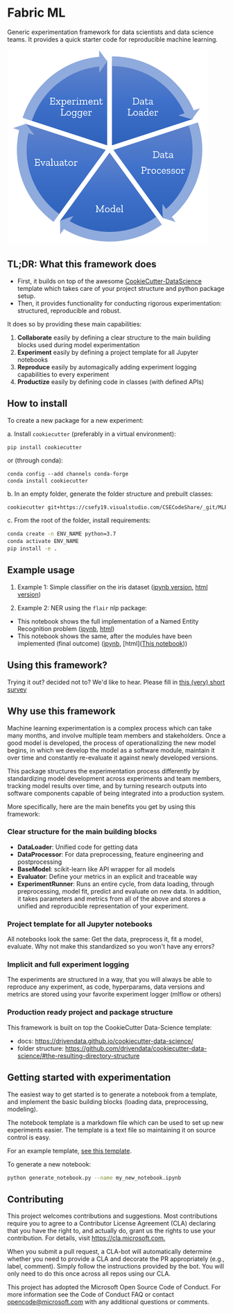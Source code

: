 # Fabric ML

Generic experimentation framework for data scientists and data science teams.
It provides a quick starter code for reproducible machine learning.

![Experiment flow](assets/experiment-flow.png)


## TL;DR: What this framework does

- First, it builds on top of the awesome
[CookieCutter-DataScience](https://drivendata.github.io/cookiecutter-data-science/) template which takes care of your project structure and python package setup.
- Then, it provides functionality for conducting rigorous experimentation: structured, reproducible and robust.

It does so by providing these main capabilities:

1. **Collaborate** easily by defining a clear structure to the main building blocks used during model experimentation
2. **Experiment** easily by defining a project template for all Jupyter notebooks
3. **Reproduce** easily by automagically adding experiment logging capabilities to every experiment
4. **Productize** easily by defining code in classes (with defined APIs)

## How to install
To create a new package for a new experiment:

a. Install `cookiecutter` (preferably in a virtual environment):
```
pip install cookiecutter
```

or (through conda):

```
conda config --add channels conda-forge
conda install cookiecutter
```

b. In an empty folder, generate the folder structure and prebuilt classes:

```sh
cookiecutter git+https://csefy19.visualstudio.com/CSECodeShare/_git/MLExperimentationFramework
```

c. From the root of the folder, install requirements:

```sh
conda create -n ENV_NAME python=3.7
conda activate ENV_NAME
pip install -e .
```

## Example usage
1. Example 1: Simple classifier on the iris dataset ([ipynb version](samples/iris/notebooks/iris.ipynb), [html version](samples/iris/notebooks/iris.html))

2. Example 2: NER using the `flair` nlp package:
- This notebook shows the full implementation of a Named Entity Recognition problem ([ipynb](samples/ner_sample/notebooks/flair_ner.ipynb), [html](samples/ner_sample/notebooks/flair_ner.html))
- This notebook shows the same, after the modules have been implemented (final outcome) ([ipynb](samples/ner_sample/notebooks/flair_ner_clean.ipynb), [html]([This notebook](samples/ner_sample/notebooks/flair_ner_clean.html)))

## Using this framework? 
Trying it out? decided not to? We'd like to hear. Please fill in [this (very) short survey](https://forms.office.com/Pages/ResponsePage.aspx?id=v4j5cvGGr0GRqy180BHbR9LagCGNW01LpMix2pnFWFJUOE1ROElWTldGWTNGRVU4WkM0NE9GOTYzNi4u)

## Why use this framework

Machine learning experimentation is a complex process which can take many months, 
and involve multiple team members and stakeholders. 
Once a good model is developed, the process of operationalizing the new model begins, in which we 
develop the model as a software module, maintain it over time 
and constantly re-evaluate it against newly developed versions.

This package structures the experimentation process differently 
by standardizing model development across experiments and team members, 
tracking model results over time, and by turning research outputs into software components 
capable of being integrated into a production system. 

More specifically, here are the main benefits you get by using this framework:

### Clear structure for the main building blocks

- **DataLoader**: Unified code for getting data
- **DataProcessor**: For data preprocessing, feature engineering and postprocessing
- **BaseModel**: scikit-learn like API wrapper for all models
- **Evaluator**: Define your metrics in an explicit and traceable way
- **ExperimentRunner**: Runs an entire cycle, from data loading,
through preprocessing, model fit, predict and evaluate on new data.
In addition, it takes parameters and metrics from all of the above
and stores a unified and reproducible representation of your experiment.

### Project template for all Jupyter notebooks

All notebooks look the same: Get the data, preprocess it, fit a model, evaluate.
Why not make this standardized so you won't have any errors?

### Implicit and full experiment logging

The experiments are structured in a way, that you will always be able to reproduce any experiment,
as code, hyperparams, data versions and metrics are stored using your favorite experiment logger (mlflow or others)

### Production ready project and package structure
This framework is built on top the CookieCutter Data-Science template: 
- docs: <https://drivendata.github.io/cookiecutter-data-science/>
- folder structure: <https://github.com/drivendata/cookiecutter-data-science/#the-resulting-directory-structure>


## Getting started with experimentation

The easiest way to get started is to generate a notebook from a template,
and implement the basic building blocks (loading data, preprocessing, modeling).

The notebook template is a markdown file which can be used to set up new experiments easier. 
The template is a text file so maintaining it on source control is easy.

For an example template, [see this template](<{{ cookiecutter.repo_name }}/notebook_templates/example_template.md>).

To generate a new notebook:

```sh
python generate_notebook.py --name my_new_notebook.ipynb
```


## Contributing

This project welcomes contributions and suggestions. Most contributions require you to agree to a Contributor License Agreement (CLA) declaring that you have the right to, and actually do, grant us the rights to use your contribution. For details, visit <https://cla.microsoft.com.>

When you submit a pull request, a CLA-bot will automatically determine whether you need to provide a CLA and decorate the PR appropriately (e.g., label, comment). Simply follow the instructions provided by the bot. You will only need to do this once across all repos using our CLA.

This project has adopted the Microsoft Open Source Code of Conduct. For more information see the Code of Conduct FAQ or contact opencode@microsoft.com with any additional questions or comments.
